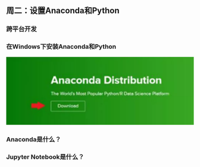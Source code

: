 ## 周二：设置Anaconda和Python
### 跨平台开发
### 在Windows下安装Anaconda和Python
![](../assets/ch0-1.png)
### Anaconda是什么？
### Jupyter Notebook是什么？